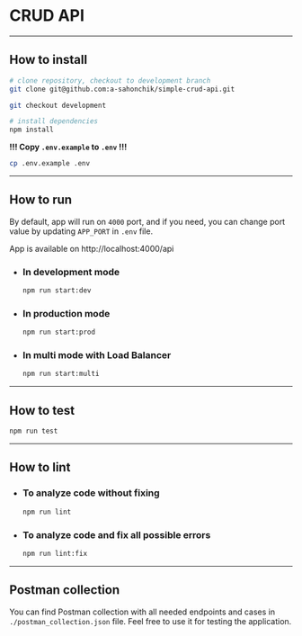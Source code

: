 # CRUD API

---

## How to install

```bash
# clone repository, checkout to development branch
git clone git@github.com:a-sahonchik/simple-crud-api.git

git checkout development

# install dependencies
npm install
```

**!!! Copy `.env.example` to `.env` !!!**

```bash
cp .env.example .env
```

---

## How to run

By default, app will run on `4000` port, and if you need, you can change port value by updating `APP_PORT` in `.env` file.

App is available on http://localhost:4000/api

* ### In development mode

   ```bash
   npm run start:dev
   ```

* ### In production mode

   ```bash
   npm run start:prod
   ```

* ### In multi mode with Load Balancer

   ```bash
   npm run start:multi
   ```

---

## How to test

   ```bash
   npm run test
   ```

---

## How to lint

* ### To analyze code without fixing

   ```bash
   npm run lint
   ```

* ### To analyze code and fix all possible errors

   ```bash
   npm run lint:fix
   ```
  
---

## Postman collection

You can find Postman collection with all needed endpoints and cases in `./postman_collection.json` file. Feel free to use it for testing the application.
